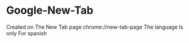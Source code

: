 # Google-New-Tab
Created on The New Tab page
chrome://new-tab-page
The language Is only For spanish
